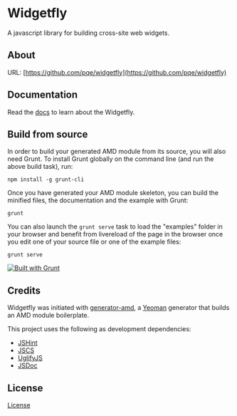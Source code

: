 Widgetfly
==============

A javascript library for building cross-site web widgets.

About
--------------

URL: [https://github.com/pqe/widgetfly](https://github.com/pqe/widgetfly)

Documentation
--------------
Read the [docs](./docs/README.md) to learn about the Widgetfly.

Build from source
--------------

In order to build your generated AMD module from its source, you will also need Grunt. To install Grunt globally on the command line (and run the above build task), run:

```shell
npm install -g grunt-cli
```

Once you have generated your AMD module skeleton, you can build the minified files, the documentation and the example with Grunt:

```shell
grunt
```

You can also launch the `grunt serve` task to load the "examples" folder in your browser and benefit from livereload of the page in the browser once you edit one of your source file or one of the example files:

```shell
grunt serve
```

[![Built with Grunt](https://cdn.gruntjs.com/builtwith.png)](http://gruntjs.com/)

Credits
--------------

Widgetfly was initiated with [generator-amd](https://github.com/T1st3/generator-amd), a [Yeoman](http://yeoman.io) generator that builds an AMD module boilerplate.

This project uses the following as development dependencies:

* [JSHint](http://jshint.com)
* [JSCS](https://npmjs.org/package/jscs)
* [UglifyJS](http://marijn.haverbeke.nl/uglifyjs)
* [JSDoc](http://usejsdoc.org)



License
--------------

[License](https://github.com/pqe/widgetfly/blob/master/LICENSE)
